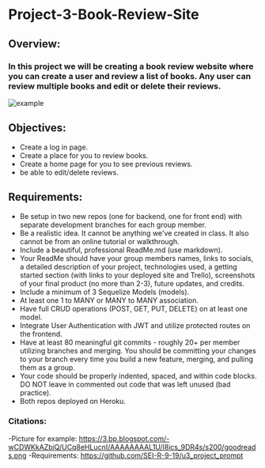 # Project-3-Book-Review-Site
## Overview:
### In this project we will be creating a book review website where you can create a user and review a list of books. Any user can review multiple books and edit or delete their reviews.

![example](https://3.bp.blogspot.com/-wCDWKkAZbiQ/UCq8eHLucnI/AAAAAAAAL1U/I8ics_9DR4s/s200/goodreads.png)

## Objectives:
- Create a log in page.
- Create a place for you to review books.
- Create a home page for you to see previous reviews.
- be able to edit/delete reviews.


## Requirements:
- Be setup in two new repos (one for backend, one for front end) with separate development branches for each group member.
- Be a realistic idea. It cannot be anything we've created in class. It also cannot be from an online tutorial or walkthrough.
- Include a beautiful, professional ReadMe.md (use markdown).
- Your ReadMe should have your group members names, links to socials, a detailed description of your project, technologies used, a getting started section (with links to your deployed site and Trello), screenshots of your final product (no more than 2-3), future updates, and credits.
- Include a minimum of 3 Sequelize Models (models).
- At least one 1 to MANY or MANY to MANY association.
- Have full CRUD operations (POST, GET, PUT, DELETE) on at least one model.
- Integrate User Authentication with JWT and utilize protected routes on the frontend.
- Have at least 80 meaningful git commits - roughly 20+ per member utilizing branches and merging. You should be committing your changes to your branch every time you build a new feature, merging, and pulling them as a group.
- Your code should be properly indented, spaced, and within code blocks. DO NOT leave in commented out code that was left unused (bad practice).
- Both repos deployed on Heroku.


### Citations:
-Picture for example: https://3.bp.blogspot.com/-wCDWKkAZbiQ/UCq8eHLucnI/AAAAAAAAL1U/I8ics_9DR4s/s200/goodreads.png
-Requirements: https://github.com/SEI-R-9-19/u3_project_prompt



